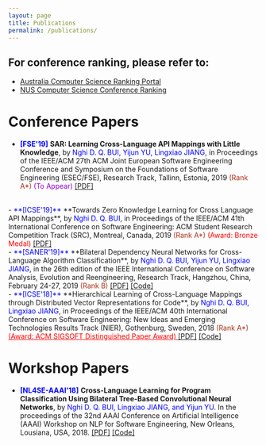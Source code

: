 ```yaml
---
layout: page
title: Publications
permalink: /publications/
---
```

## For conference ranking, please refer to: 
- <a href="http://portal.core.edu.au/conf-ranks/" target="_blank"> Australia Computer Science Ranking Portal </a>
- <a href="http://www.cs.jhu.edu/~taochen/SoC_Conference_Ranking.html" target="_blank"> NUS Computer Science Conference Ranking </a>

# Conference Papers
- <span style="color:blue">**[FSE'19]**</span> **SAR: Learning Cross-Language API Mappings with Little Knowledge**, by <span style="color:blue">Nghi D. Q. BUI, Yijun YU, Lingxiao JIANG</span>, in Proceedings of the IEEE/ACM 27th ACM Joint European Software Engineering Conference and Symposium on the Foundations of Software Engineering (ESEC/FSE), Research Track, Tallinn, Estonia, 2019 <span style="color:#AB2F15">(Rank A*)</span> <span style="color:#9400D3">(To Appear)</span> <a href="/files/FSE_2019.pdf" target="_blank"> [PDF]</a>
<br>
- <span style="color:blue">**[ICSE'19]**</span> **Towards Zero Knowledge Learning for Cross Language API Mappings**, by <span style="color:blue">Nghi D. Q. BUI</span>, in Proceedings of the IEEE/ACM 41th International Conference on Software Engineering: ACM Student Research Competition Track (SRC), Montreal, Canada, 2019 <span style="color:#AB2F15">(Rank A*)</span>  <span style="color:red">(Award: Bronze Medal)</span> <a href="/files/ICSE_2019_SRC.pdf" target="_blank">[PDF]</a> 
<br>
- <span style="color:blue">**[SANER'19]**</span> **Bilateral Dependency Neural Networks for Cross-Language Algorithm Classification**, by <span style="color:blue">Nghi D. Q. BUI, Yijun YU, Lingxiao JIANG</span>, in the 26th edition of the IEEE International Conference on Software Analysis, Evolution and Reengineering, Research Track, Hangzhou, China, February 24-27, 2019 <span style="color:#AB2F15">(Rank B)</span> <a href="/files/SANER_2019_bilateral_dependency.pdf" target="_blank"> [PDF]</a> <a href="https://github.com/bdqnghi/bi-tbcnn" target="_blank"> [Code]</a>
<br>
- <span style="color:blue">**[ICSE'18]**</span> **Hierarchical Learning of Cross-Language Mappings through Distributed Vector Representations for Code**, by <span style="color:blue">Nghi D. Q. BUI, Lingxiao JIANG</span>, in Proceedings of the IEEE/ACM 40th International Conference on Software Engineering: New Ideas and Emerging Technologies Results Track (NIER), Gothenburg, Sweden, 2018 <span style="color:#AB2F15">(Rank A*)</span> <a href="https://www.icse2018.org/info/awards" style="color:red" target="_blank"> (Award: ACM SIGSOFT Distinguished Paper Award) </a> <a href="/files/ICSE_2018_NIER.pdf" target="_blank"> [PDF]</a> <a href="https://github.com/bdqnghi/hierarchical-programming-language-mapping" target="_blank"> [Code]</a>

# Workshop Papers
- <span style="color:blue">**[NL4SE-AAAI'18]**</span> **Cross-Language Learning for Program Classification Using Bilateral Tree-Based Convolutional Neural Networks**, by <span style="color:blue">Nghi D. Q. BUI, Lingxiao JIANG, and Yijun YU</span>. In the proceedings of the 32nd AAAI Conference on Artificial Intelligence (AAAI) Workshop on NLP for Software Engineering, New Orleans, Lousiana, USA, 2018.  <a href="/files/AAAI_18_cross_language_learning.pdf" target="_blank"> [PDF]</a> <a href="https://github.com/bdqnghi/bi-tbcnn" target="_blank"> [Code]</a>
